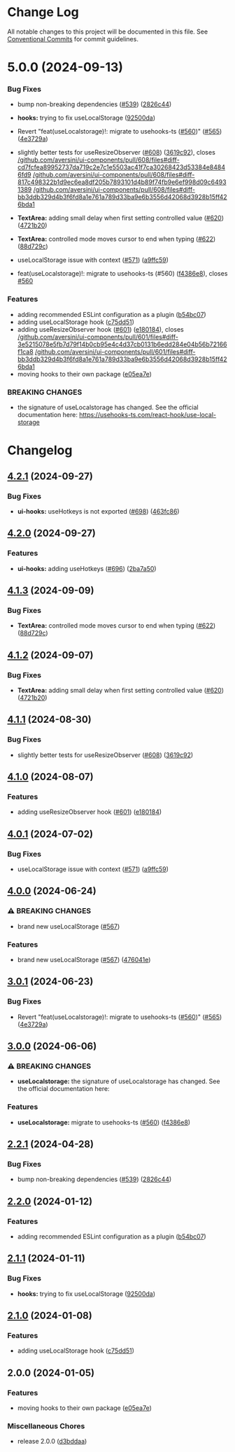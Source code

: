 # Change Log

All notable changes to this project will be documented in this file.
See [Conventional Commits](https://conventionalcommits.org) for commit guidelines.

# 5.0.0 (2024-09-13)


### Bug Fixes

* bump non-breaking dependencies ([#539](https://github.com/aversini/ui-components/issues/539)) ([2826c44](https://github.com/aversini/ui-components/commit/2826c44c5a55bf45b97072a1865964c30d05a302))
* **hooks:** trying to fix useLocalStorage ([92500da](https://github.com/aversini/ui-components/commit/92500da5f8b00d43fd99a4f6c5cac6bc449fbeeb))
* Revert "feat(useLocalstorage)!: migrate to usehooks-ts ([#560](https://github.com/aversini/ui-components/issues/560))" ([#565](https://github.com/aversini/ui-components/issues/565)) ([4e3729a](https://github.com/aversini/ui-components/commit/4e3729a504c836350bd31c4f0c580386bf73ed44))
* slightly better tests for useResizeObserver ([#608](https://github.com/aversini/ui-components/issues/608)) ([3619c92](https://github.com/aversini/ui-components/commit/3619c9222cb435b4011272fb341a73f55e600561)), closes [/github.com/aversini/ui-components/pull/608/files#diff-cd7fcfea89952737da719c2e7c1e5503ac41f7ca30268423d53384e84846fd9](https://github.com//github.com/aversini/ui-components/pull/608/files/issues/diff-cd7fcfea89952737da719c2e7c1e5503ac41f7ca30268423d53384e84846fd9) [/github.com/aversini/ui-components/pull/608/files#diff-817c498322b1d9ec6ea8df205b7893101d4b89f74fb9e6ef998d09c64931389](https://github.com//github.com/aversini/ui-components/pull/608/files/issues/diff-817c498322b1d9ec6ea8df205b7893101d4b89f74fb9e6ef998d09c64931389) [/github.com/aversini/ui-components/pull/608/files#diff-bb3ddb329d4b3f6fd8a1e761a789d33ba9e6b3556d42068d3928b15ff426bda1](https://github.com//github.com/aversini/ui-components/pull/608/files/issues/diff-bb3ddb329d4b3f6fd8a1e761a789d33ba9e6b3556d42068d3928b15ff426bda1)
* **TextArea:** adding small delay when first setting controlled value ([#620](https://github.com/aversini/ui-components/issues/620)) ([4721b20](https://github.com/aversini/ui-components/commit/4721b20bb3435343ccd5337dc32eeec50060bd2f))
* **TextArea:** controlled mode moves cursor to end when typing ([#622](https://github.com/aversini/ui-components/issues/622)) ([88d729c](https://github.com/aversini/ui-components/commit/88d729c117e8ebf1e8a4df2a0d1f2a92d918c9e7))
* useLocalStorage issue with context ([#571](https://github.com/aversini/ui-components/issues/571)) ([a9ffc59](https://github.com/aversini/ui-components/commit/a9ffc592e08e1bf6fc9f07118a93c62d55fd1d33))


* feat(useLocalstorage)!: migrate to usehooks-ts (#560) ([f4386e8](https://github.com/aversini/ui-components/commit/f4386e84448064459b8a9876e72a8bb7f6a02d10)), closes [#560](https://github.com/aversini/ui-components/issues/560)


### Features

* adding recommended ESLint configuration as a plugin ([b54bc07](https://github.com/aversini/ui-components/commit/b54bc071c2add09aefada2a807dc4cc148d58539))
* adding useLocalStorage hook ([c75dd51](https://github.com/aversini/ui-components/commit/c75dd5194e5bb7f0743b5d21b68ff38dc6b3e94e))
* adding useResizeObserver hook ([#601](https://github.com/aversini/ui-components/issues/601)) ([e180184](https://github.com/aversini/ui-components/commit/e180184ee7a88dfdef0e1851de8f3972d4f5c59c)), closes [/github.com/aversini/ui-components/pull/601/files#diff-3e5215078e5fb7d79f14b0cb95e4c4d37cb0131b6edd284e04b56b72166f1ca8](https://github.com//github.com/aversini/ui-components/pull/601/files/issues/diff-3e5215078e5fb7d79f14b0cb95e4c4d37cb0131b6edd284e04b56b72166f1ca8) [/github.com/aversini/ui-components/pull/601/files#diff-bb3ddb329d4b3f6fd8a1e761a789d33ba9e6b3556d42068d3928b15ff426bda1](https://github.com//github.com/aversini/ui-components/pull/601/files/issues/diff-bb3ddb329d4b3f6fd8a1e761a789d33ba9e6b3556d42068d3928b15ff426bda1)
* moving hooks to their own package ([e05ea7e](https://github.com/aversini/ui-components/commit/e05ea7e4b56c27910666ecaac9d475f0f771bb62))


### BREAKING CHANGES

* the signature of useLocalstorage has changed. See the
official documentation here:
https://usehooks-ts.com/react-hook/use-local-storage





# Changelog

## [4.2.1](https://github.com/versini-org/ui-components/compare/ui-hooks-v4.2.0...ui-hooks-v4.2.1) (2024-09-27)


### Bug Fixes

* **ui-hooks:** useHotkeys is not exported ([#698](https://github.com/versini-org/ui-components/issues/698)) ([463fc86](https://github.com/versini-org/ui-components/commit/463fc86b19cf743eb8636aceaa1cce1b209f0909))

## [4.2.0](https://github.com/versini-org/ui-components/compare/ui-hooks-v4.1.3...ui-hooks-v4.2.0) (2024-09-27)


### Features

* **ui-hooks:** adding useHotkeys ([#696](https://github.com/versini-org/ui-components/issues/696)) ([2ba7a50](https://github.com/versini-org/ui-components/commit/2ba7a50b00bb2535166a1d9cbc97d32aef79d109))

## [4.1.3](https://github.com/versini-org/ui-components/compare/ui-hooks-v4.1.2...ui-hooks-v4.1.3) (2024-09-09)


### Bug Fixes

* **TextArea:** controlled mode moves cursor to end when typing ([#622](https://github.com/versini-org/ui-components/issues/622)) ([88d729c](https://github.com/versini-org/ui-components/commit/88d729c117e8ebf1e8a4df2a0d1f2a92d918c9e7))

## [4.1.2](https://github.com/versini-org/ui-components/compare/ui-hooks-v4.1.1...ui-hooks-v4.1.2) (2024-09-07)


### Bug Fixes

* **TextArea:** adding small delay when first setting controlled value ([#620](https://github.com/versini-org/ui-components/issues/620)) ([4721b20](https://github.com/versini-org/ui-components/commit/4721b20bb3435343ccd5337dc32eeec50060bd2f))

## [4.1.1](https://github.com/aversini/ui-components/compare/ui-hooks-v4.1.0...ui-hooks-v4.1.1) (2024-08-30)


### Bug Fixes

* slightly better tests for useResizeObserver ([#608](https://github.com/aversini/ui-components/issues/608)) ([3619c92](https://github.com/aversini/ui-components/commit/3619c9222cb435b4011272fb341a73f55e600561))

## [4.1.0](https://github.com/aversini/ui-components/compare/ui-hooks-v4.0.1...ui-hooks-v4.1.0) (2024-08-07)


### Features

* adding useResizeObserver hook ([#601](https://github.com/aversini/ui-components/issues/601)) ([e180184](https://github.com/aversini/ui-components/commit/e180184ee7a88dfdef0e1851de8f3972d4f5c59c))

## [4.0.1](https://github.com/aversini/ui-components/compare/ui-hooks-v4.0.0...ui-hooks-v4.0.1) (2024-07-02)


### Bug Fixes

* useLocalStorage issue with context ([#571](https://github.com/aversini/ui-components/issues/571)) ([a9ffc59](https://github.com/aversini/ui-components/commit/a9ffc592e08e1bf6fc9f07118a93c62d55fd1d33))

## [4.0.0](https://github.com/aversini/ui-components/compare/ui-hooks-v3.0.1...ui-hooks-v4.0.0) (2024-06-24)


### ⚠ BREAKING CHANGES

* brand new useLocalStorage ([#567](https://github.com/aversini/ui-components/issues/567))

### Features

* brand new useLocalStorage ([#567](https://github.com/aversini/ui-components/issues/567)) ([476041e](https://github.com/aversini/ui-components/commit/476041e45bb1324563ac08e136097477d3a434bd))

## [3.0.1](https://github.com/aversini/ui-components/compare/ui-hooks-v3.0.0...ui-hooks-v3.0.1) (2024-06-23)


### Bug Fixes

* Revert "feat(useLocalstorage)!: migrate to usehooks-ts ([#560](https://github.com/aversini/ui-components/issues/560))" ([#565](https://github.com/aversini/ui-components/issues/565)) ([4e3729a](https://github.com/aversini/ui-components/commit/4e3729a504c836350bd31c4f0c580386bf73ed44))

## [3.0.0](https://github.com/aversini/ui-components/compare/ui-hooks-v2.2.1...ui-hooks-v3.0.0) (2024-06-06)


### ⚠ BREAKING CHANGES

* **useLocalstorage:** the signature of useLocalstorage has changed. See the official documentation here:

### Features

* **useLocalstorage:** migrate to usehooks-ts ([#560](https://github.com/aversini/ui-components/issues/560)) ([f4386e8](https://github.com/aversini/ui-components/commit/f4386e84448064459b8a9876e72a8bb7f6a02d10))

## [2.2.1](https://github.com/aversini/ui-components/compare/ui-hooks-v2.2.0...ui-hooks-v2.2.1) (2024-04-28)


### Bug Fixes

* bump non-breaking dependencies ([#539](https://github.com/aversini/ui-components/issues/539)) ([2826c44](https://github.com/aversini/ui-components/commit/2826c44c5a55bf45b97072a1865964c30d05a302))

## [2.2.0](https://github.com/aversini/ui-components/compare/ui-hooks-v2.1.1...ui-hooks-v2.2.0) (2024-01-12)


### Features

* adding recommended ESLint configuration as a plugin ([b54bc07](https://github.com/aversini/ui-components/commit/b54bc071c2add09aefada2a807dc4cc148d58539))

## [2.1.1](https://github.com/aversini/ui-components/compare/ui-hooks-v2.1.0...ui-hooks-v2.1.1) (2024-01-11)


### Bug Fixes

* **hooks:** trying to fix useLocalStorage ([92500da](https://github.com/aversini/ui-components/commit/92500da5f8b00d43fd99a4f6c5cac6bc449fbeeb))

## [2.1.0](https://github.com/aversini/ui-components/compare/ui-hooks-v2.0.0...ui-hooks-v2.1.0) (2024-01-08)


### Features

* adding useLocalStorage hook ([c75dd51](https://github.com/aversini/ui-components/commit/c75dd5194e5bb7f0743b5d21b68ff38dc6b3e94e))

## 2.0.0 (2024-01-05)


### Features

* moving hooks to their own package ([e05ea7e](https://github.com/aversini/ui-components/commit/e05ea7e4b56c27910666ecaac9d475f0f771bb62))


### Miscellaneous Chores

* release 2.0.0 ([d3bddaa](https://github.com/aversini/ui-components/commit/d3bddaa527928c60971d0b6d4b95ea5f61e9314e))
